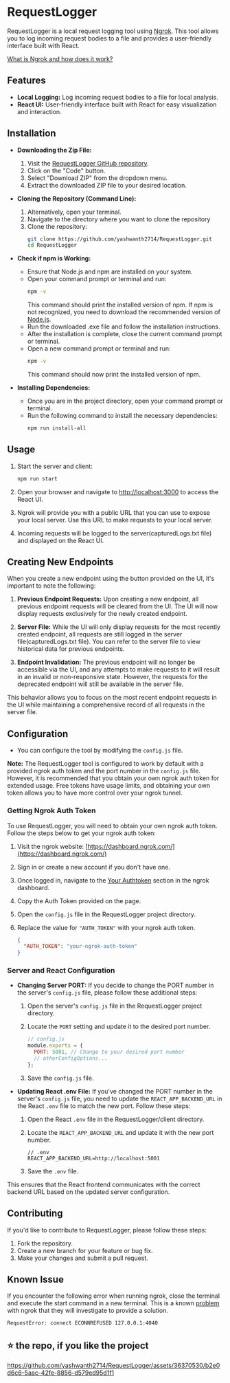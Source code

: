 # RequestLogger

RequestLogger is a local request logging tool using [Ngrok](https://ngrok.com/). This tool allows you to log incoming request bodies to a file and provides a user-friendly interface built with React.

[What is Ngrok and how does it work?](https://requestly.io/blog/what-is-ngrok-and-how-does-it-work/)

## Features

- **Local Logging:** Log incoming request bodies to a file for local analysis.
- **React UI:** User-friendly interface built with React for easy visualization and interaction.

## Installation

- **Downloading the Zip File:**
    1. Visit the [RequestLogger GitHub repository](https://github.com/yashwanth2714/RequestLogger).
    2. Click on the "Code" button.
    3. Select "Download ZIP" from the dropdown menu.
    4. Extract the downloaded ZIP file to your desired location.

- **Cloning the Repository (Command Line):**
    1. Alternatively, open your terminal.
    2. Navigate to the directory where you want to clone the repository
    3. Clone the repository:
        ```bash
        git clone https://github.com/yashwanth2714/RequestLogger.git
        cd RequestLogger
        ```

- **Check if npm is Working:**
   - Ensure that Node.js and npm are installed on your system.
   - Open your command prompt or terminal and run:
        ```bash
        npm -v
        ```
        This command should print the installed version of npm. If npm is not recognized, you need to download the recommended version of [Node.js](https://nodejs.org/).
   - Run the downloaded .exe file and follow the installation instructions.
   - After the installation is complete, close the current command prompt or terminal.
   - Open a new command prompt or terminal and run:
     ```bash
     npm -v
     ```
     This command should now print the installed version of npm.

- **Installing Dependencies:**
    - Once you are in the project directory, open your command prompt or terminal.
    - Run the following command to install the necessary dependencies:
        ```bash
        npm run install-all
        ```

## Usage

1. Start the server and client:

    ```bash
    npm run start
    ```

2. Open your browser and navigate to [http://localhost:3000](http://localhost:3000) to access the React UI.

3. Ngrok will provide you with a public URL that you can use to expose your local server. Use this URL to make requests to your local server.

4. Incoming requests will be logged to the server(capturedLogs.txt file) and displayed on the React UI.

## Creating New Endpoints

When you create a new endpoint using the button provided on the UI, it's important to note the following:

1. **Previous Endpoint Requests:** Upon creating a new endpoint, all previous endpoint requests will be cleared from the UI. The UI will now display requests exclusively for the newly created endpoint.

2. **Server File:** While the UI will only display requests for the most recently created endpoint, all requests are still logged in the server file(capturedLogs.txt file). You can refer to the server file to view historical data for previous endpoints.

3. **Endpoint Invalidation:** The previous endpoint will no longer be accessible via the UI, and any attempts to make requests to it will result in an invalid or non-responsive state. However, the requests for the deprecated endpoint will still be available in the server file.

This behavior allows you to focus on the most recent endpoint requests in the UI while maintaining a comprehensive record of all requests in the server file.

## Configuration

- You can configure the tool by modifying the `config.js` file.

**Note:** The RequestLogger tool is configured to work by default with a provided ngrok auth token and the port number in the `config.js` file. However, it is recommended that you obtain your own ngrok auth token for extended usage. Free tokens have usage limits, and obtaining your own token allows you to have more control over your ngrok tunnel.


### Getting Ngrok Auth Token

To use RequestLogger, you will need to obtain your own ngrok auth token. Follow the steps below to get your ngrok auth token:

1. Visit the ngrok website: [https://dashboard.ngrok.com/](https://dashboard.ngrok.com/)

2. Sign in or create a new account if you don't have one.

3. Once logged in, navigate to the [Your Authtoken](https://dashboard.ngrok.com/get-started/your-authtoken) section in the ngrok dashboard.

4. Copy the Auth Token provided on the page.

5. Open the `config.js` file in the RequestLogger project directory.

6. Replace the value for `"AUTH_TOKEN"` with your ngrok auth token.

   ```json
   {
     "AUTH_TOKEN": "your-ngrok-auth-token"
   }

### Server and React Configuration

- **Changing Server PORT:**
  If you decide to change the PORT number in the server's `config.js` file, please follow these additional steps:

  1. Open the server's `config.js` file in the RequestLogger project directory.
  
  2. Locate the `PORT` setting and update it to the desired port number.

     ```javascript
     // config.js
     module.exports = {
       PORT: 5001, // Change to your desired port number
       // otherConfigOptions...
     };

  3. Save the `config.js` file.

- **Updating React .env File:**
  If you've changed the PORT number in the server's `config.js` file, you need to update the `REACT_APP_BACKEND_URL` in the React `.env` file to match the new port. Follow these steps:

  1. Open the React `.env` file in the RequestLogger/client directory.

  2. Locate the `REACT_APP_BACKEND_URL` and update it with the new port number.

     ```dotenv
     // .env
     REACT_APP_BACKEND_URL=http://localhost:5001
     ```

  3. Save the `.env` file.

This ensures that the React frontend communicates with the correct backend URL based on the updated server configuration.

## Contributing

If you'd like to contribute to RequestLogger, please follow these steps:

1. Fork the repository.
2. Create a new branch for your feature or bug fix.
3. Make your changes and submit a pull request.

## Known Issue

If you encounter the following error when running ngrok, close the terminal and execute the start command in a new terminal. This is a known [problem](https://github.com/bubenshchykov/ngrok/issues/318) with ngrok that they will investigate to provide a solution.

```bash
RequestError: connect ECONNREFUSED 127.0.0.1:4040
```

## :star: the repo, if you like the project


https://github.com/yashwanth2714/RequestLogger/assets/36370530/b2e0d6c6-5aac-42fe-8856-d579ed95d1f1


